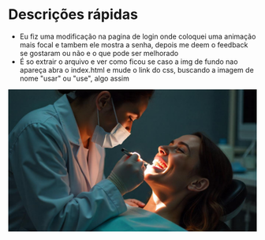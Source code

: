 
# Descrições rápidas

- Eu fiz uma modificação na pagina de login onde coloquei uma animação mais focal e tambem ele mostra a senha, depois me deem o feedback se gostaram ou não e o que pode ser melhorado
- É so extrair o arquivo e ver como ficou se caso a img de fundo nao apareça abra o index.html e mude o link do css, buscando a imagem de nome "usar" ou "use", algo assim

![Texto alternativo](wwwroot/img/login/use.jpeg)
